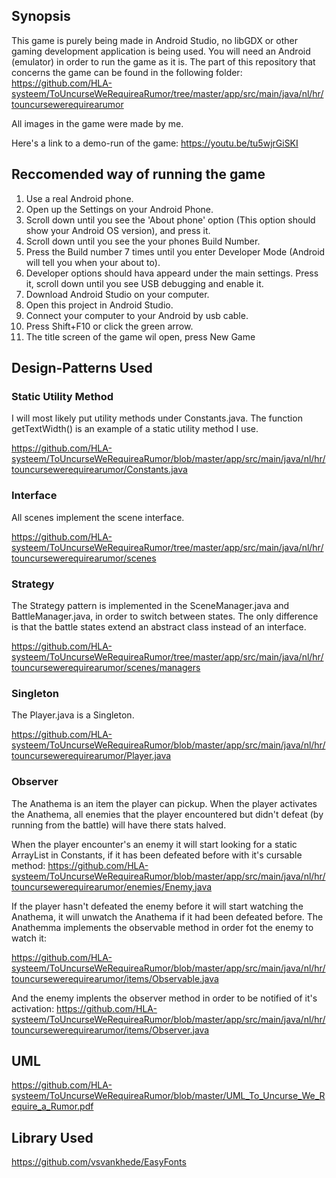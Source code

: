 ## Synopsis
This game is purely  being made in Android Studio, no libGDX or other gaming development application is being used. 
You will need an Android (emulator) in order to run the game as it is.
The part of this repository that concerns the game can be found in the following folder:
https://github.com/HLA-systeem/ToUncurseWeRequireaRumor/tree/master/app/src/main/java/nl/hr/touncursewerequirearumor

All images in the game were made by me.

Here's a link to a demo-run of the game:
https://youtu.be/tu5wjrGiSKI

## Reccomended way of running the game
1. Use a real Android phone.
2. Open up the Settings on your Android Phone.
3. Scroll down until you see the 'About phone' option (This option should show your Android OS version), and press it.
4. Scroll down until you see the your phones Build Number.
5. Press the Build number 7 times until you enter Developer Mode (Android will tell you when your about to).
6. Developer options should hava appeard under the main settings. Press it, scroll down until you see USB debugging and enable it.
7. Download Android Studio on your computer.
8. Open this project in Android Studio.
9. Connect your computer to your Android by usb cable.
10. Press Shift+F10 or click the green arrow.
11. The title screen of the game wil open, press New Game

## Design-Patterns Used

### Static Utility Method

I will most likely put utility methods under Constants.java. The function getTextWidth() is an example of a static utility method I use.

https://github.com/HLA-systeem/ToUncurseWeRequireaRumor/blob/master/app/src/main/java/nl/hr/touncursewerequirearumor/Constants.java

### Interface
All scenes implement the scene interface.

https://github.com/HLA-systeem/ToUncurseWeRequireaRumor/tree/master/app/src/main/java/nl/hr/touncursewerequirearumor/scenes

### Strategy 
The Strategy pattern is implemented in the SceneManager.java and BattleManager.java, in order to switch between states. The only difference is that the battle states extend an abstract class instead of an interface. 

https://github.com/HLA-systeem/ToUncurseWeRequireaRumor/tree/master/app/src/main/java/nl/hr/touncursewerequirearumor/scenes/managers

### Singleton
The Player.java is a Singleton.

https://github.com/HLA-systeem/ToUncurseWeRequireaRumor/blob/master/app/src/main/java/nl/hr/touncursewerequirearumor/Player.java

### Observer
The Anathema is an item the player can pickup. When the player activates the Anathema, all enemies that the player encountered but didn't defeat (by running from the battle) will have there stats halved. 

When the player encounter's an enemy it will start looking for a static ArrayList in Constants, if it has been defeated before with it's cursable method:
https://github.com/HLA-systeem/ToUncurseWeRequireaRumor/blob/master/app/src/main/java/nl/hr/touncursewerequirearumor/enemies/Enemy.java

If the player hasn't defeated the enemy before it will start watching the Anathema, it will unwatch the Anathema if it had been defeated before. The Anathemma implements the observable method in order fot the enemy to watch it:

https://github.com/HLA-systeem/ToUncurseWeRequireaRumor/blob/master/app/src/main/java/nl/hr/touncursewerequirearumor/items/Observable.java

And the enemy implents the observer method in order to be notified of it's activation:
https://github.com/HLA-systeem/ToUncurseWeRequireaRumor/blob/master/app/src/main/java/nl/hr/touncursewerequirearumor/items/Observer.java

## UML
https://github.com/HLA-systeem/ToUncurseWeRequireaRumor/blob/master/UML_To_Uncurse_We_Require_a_Rumor.pdf

## Library Used
https://github.com/vsvankhede/EasyFonts

